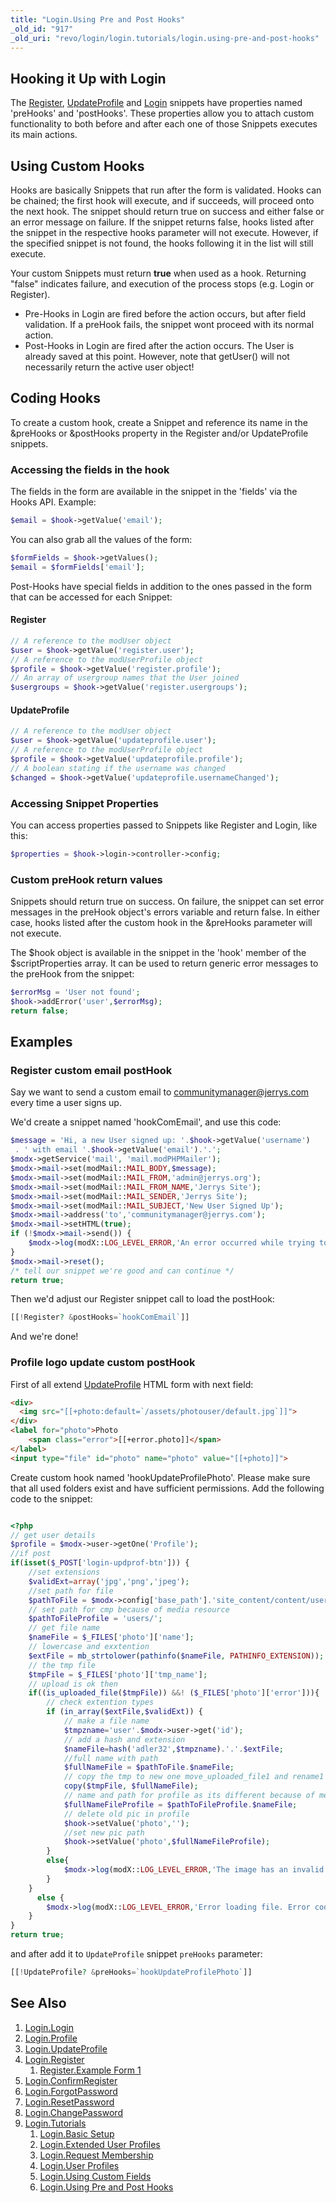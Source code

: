 ```yaml
---
title: "Login.Using Pre and Post Hooks"
_old_id: "917"
_old_uri: "revo/login/login.tutorials/login.using-pre-and-post-hooks"
---
```


## Hooking it Up with Login

The [Register](extras/login/login.register "Login.Register"), [UpdateProfile](extras/login/login.updateprofile "Login.UpdateProfile") and [Login](extras/login/login "Login.Login") snippets have properties named 'preHooks' and 'postHooks'. These properties allow you to attach custom functionality to both before and after each one of those Snippets executes its main actions.

## Using Custom Hooks

Hooks are basically Snippets that run after the form is validated. Hooks can be chained; the first hook will execute, and if succeeds, will proceed onto the next hook. The snippet should return true on success and either false or an error message on failure. If the snippet returns false, hooks listed after the snippet in the respective hooks parameter will not execute. However, if the specified snippet is not found, the hooks following it in the list will still execute.

Your custom Snippets must return **true** when used as a hook. Returning "false" indicates failure, and execution of the process stops (e.g. Login or Register).

- Pre-Hooks in Login are fired before the action occurs, but after field validation. If a preHook fails, the snippet wont proceed with its normal action.
- Post-Hooks in Login are fired after the action occurs. The User is already saved at this point. However, note that getUser() will not necessarily return the active user object!

## Coding Hooks

To create a custom hook, create a Snippet and reference its name in the &preHooks or &postHooks property in the Register and/or UpdateProfile snippets.

### Accessing the fields in the hook

The fields in the form are available in the snippet in the 'fields' via the Hooks API. Example:

``` php
$email = $hook->getValue('email');
```

You can also grab all the values of the form:

``` php
$formFields = $hook->getValues();
$email = $formFields['email'];
```

Post-Hooks have special fields in addition to the ones passed in the form that can be accessed for each Snippet:

#### Register

``` php
// A reference to the modUser object
$user = $hook->getValue('register.user');
// A reference to the modUserProfile object
$profile = $hook->getValue('register.profile');
// An array of usergroup names that the User joined
$usergroups = $hook->getValue('register.usergroups');
```

#### UpdateProfile

``` php
// A reference to the modUser object
$user = $hook->getValue('updateprofile.user');
// A reference to the modUserProfile object
$profile = $hook->getValue('updateprofile.profile');
// A boolean stating if the username was changed
$changed = $hook->getValue('updateprofile.usernameChanged');
```

### Accessing Snippet Properties

You can access properties passed to Snippets like Register and Login, like this:

``` php
$properties = $hook->login->controller->config;
```

### Custom preHook return values

Snippets should return true on success. On failure, the snippet can set error messages in the preHook object's errors variable and return false. In either case, hooks listed after the custom hook in the &preHooks parameter will not execute.

The $hook object is available in the snippet in the 'hook' member of the $scriptProperties array. It can be used to return generic error messages to the preHook from the snippet:

``` php
$errorMsg = 'User not found';
$hook->addError('user',$errorMsg);
return false;
```

## Examples

### Register custom email postHook

Say we want to send a custom email to communitymanager@jerrys.com every time a user signs up.

We'd create a snippet named 'hookComEmail', and use this code:

``` php
$message = 'Hi, a new User signed up: '.$hook->getValue('username')
 . ' with email '.$hook->getValue('email').'.';
$modx->getService('mail', 'mail.modPHPMailer');
$modx->mail->set(modMail::MAIL_BODY,$message);
$modx->mail->set(modMail::MAIL_FROM,'admin@jerrys.org');
$modx->mail->set(modMail::MAIL_FROM_NAME,'Jerrys Site');
$modx->mail->set(modMail::MAIL_SENDER,'Jerrys Site');
$modx->mail->set(modMail::MAIL_SUBJECT,'New User Signed Up');
$modx->mail->address('to','communitymanager@jerrys.com');
$modx->mail->setHTML(true);
if (!$modx->mail->send()) {
    $modx->log(modX::LOG_LEVEL_ERROR,'An error occurred while trying to send the email: '.$err);
}
$modx->mail->reset();
/* tell our snippet we're good and can continue */
return true;
```

Then we'd adjust our Register snippet call to load the postHook:

``` php
[[!Register? &postHooks=`hookComEmail`]]
```

And we're done!

### Profile logo update custom postHook

First of all extend [UpdateProfile](https://docs.modx.com/current/en/extras/login/login.updateprofile#the-updateprofile-form) HTML form with next field:

```html
<div>
  <img src="[[+photo:default=`/assets/photouser/default.jpg`]]">
</div>
<label for="photo">Photo
    <span class="error">[[+error.photo]]</span>
</label>
<input type="file" id="photo" name="photo" value="[[+photo]]">

```

Create custom hook named 'hookUpdateProfilePhoto'. Please make sure that all used folders exist and have sufficient permissions.
Add the following code to the snippet:

```php

<?php
// get user details
$profile = $modx->user->getOne('Profile');
//if post
if(isset($_POST['login-updprof-btn'])) {
    //set extensions
    $validExt=array('jpg','png','jpeg');
    //set path for file
    $pathToFile = $modx->config['base_path'].'site_content/content/users/';
    // set path for cmp because of media resource
    $pathToFileProfile = 'users/';
    // get file name
    $nameFile = $_FILES['photo']['name'];
    // lowercase and exxtention
    $extFile = mb_strtolower(pathinfo($nameFile, PATHINFO_EXTENSION));
    // the tmp file
    $tmpFile = $_FILES['photo']['tmp_name'];
    // upload is ok then
    if((is_uploaded_file($tmpFile)) &&! ($_FILES['photo']['error'])){
        // check extention types
        if (in_array($extFile,$validExt)) {
            // make a file name
            $tmpzname='user'.$modx->user->get('id');
            // add a hash and extension
            $nameFile=hash('adler32',$tmpzname).'.'.$extFile;
            //full name with path
            $fullNameFile = $pathToFile.$nameFile;
            // copy the tmp to new one move_uploaded_file1 and rename1 did not work this will overwrite the old pic as they all have same name
            copy($tmpFile, $fullNameFile);
            // name and path for profile as its different because of media resource
            $fullNameFileProfile = $pathToFileProfile.$nameFile;
            // delete old pic in profile
            $hook->setValue('photo','');
            //set new pic path
            $hook->setValue('photo',$fullNameFileProfile);
        }
        else{
            $modx->log(modX::LOG_LEVEL_ERROR,'The image has an invalid extension');
        }
    }
      else {
        $modx->log(modX::LOG_LEVEL_ERROR,'Error loading file. Error code:'.$_FILES['photo']['error']);
    }
} 
return true;

```

and after add it to `UpdateProfile` snippet `preHooks` parameter:

```php
[[!UpdateProfile? &preHooks=`hookUpdateProfilePhoto`]]
```


## See Also

1. [Login.Login](extras/login/login)
2. [Login.Profile](extras/login/login.profile)
3. [Login.UpdateProfile](extras/login/login.updateprofile)
4. [Login.Register](extras/login/login.register)
   1. [Register.Example Form 1](extras/login/login.register/example-form-1)
5. [Login.ConfirmRegister](extras/login/login.confirmregister)
6. [Login.ForgotPassword](extras/login/login.forgotpassword)
7. [Login.ResetPassword](extras/login/login.resetpassword)
8. [Login.ChangePassword](extras/login/login.changepassword)
9. [Login.Tutorials](extras/login/login.tutorials)
    1. [Login.Basic Setup](extras/login/login.tutorials/basic-setup)
    2. [Login.Extended User Profiles](extras/login/login.tutorials/extended-user-profiles)
    3. [Login.Request Membership](extras/login/login.tutorials/request-membership)
    4. [Login.User Profiles](extras/login/login.tutorials/user-profiles)
    5. [Login.Using Custom Fields](extras/login/login.tutorials/using-custom-fields)
    6. [Login.Using Pre and Post Hooks](extras/login/login.tutorials/using-pre-and-post-hooks)
